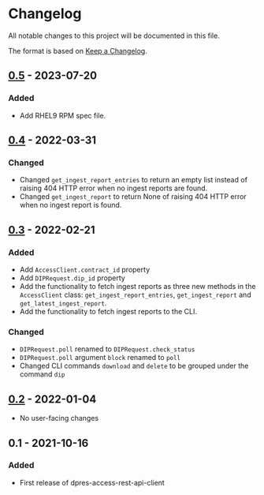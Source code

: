 # Changelog
All notable changes to this project will be documented in this file.

The format is based on [Keep a Changelog](https://keepachangelog.com/en/1.0.0/).

## [0.5] - 2023-07-20
### Added
 - Add RHEL9 RPM spec file.

## [0.4] - 2022-03-31
### Changed
- Changed `get_ingest_report_entries` to return an empty list instead of raising 404 HTTP error when no ingest reports are found.
- Changed `get_ingest_report` to return None of raising 404 HTTP error when no ingest report is found.

## [0.3] - 2022-02-21
### Added
 - Add `AccessClient.contract_id` property
 - Add `DIPRequest.dip_id` property
 - Add the functionality to fetch ingest reports as three new methods in the `AccessClient` class: `get_ingest_report_entries`, `get_ingest_report` and `get_latest_ingest_report`.
 - Add the functionality to fetch ingest reports to the CLI.

### Changed
 - `DIPRequest.poll` renamed to `DIPRequest.check_status`
 - `DIPRequest.poll` argument `block` renamed to `poll`
 - Changed CLI commands `download` and `delete` to be grouped under the command `dip`

## [0.2] - 2022-01-04

 - No user-facing changes

## 0.1 - 2021-10-16
### Added
 - First release of dpres-access-rest-api-client

[0.5]: https://github.com/Digital-Preservation-Finland/access-rest-api-client/compare/v0.4...v0.5
[0.4]: https://github.com/Digital-Preservation-Finland/access-rest-api-client/compare/v0.3...v0.4
[0.3]: https://github.com/Digital-Preservation-Finland/access-rest-api-client/compare/v0.2...v0.3
[0.2]: https://github.com/Digital-Preservation-Finland/access-rest-api-client/compare/v0.1...v0.2
[Unreleased]: https://github.com/Digital-Preservation-Finland/access-rest-api-client/compare/v0.5...HEAD
